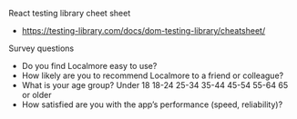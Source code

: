 

React testing library cheet sheet
- https://testing-library.com/docs/dom-testing-library/cheatsheet/

Survey questions

- Do you find Localmore easy to use?
- How likely are you to recommend Localmore to a friend or colleague?
- What is your age group?
  Under 18
  18-24
  25-34
  35-44
  45-54
  55-64
  65 or older
- How satisfied are you with the app’s performance (speed, reliability)?

